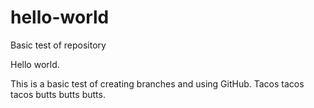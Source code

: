 # hello-world
Basic test of repository

Hello world.

This is a basic test of creating branches and using GitHub. 
Tacos tacos tacos butts butts butts. 
